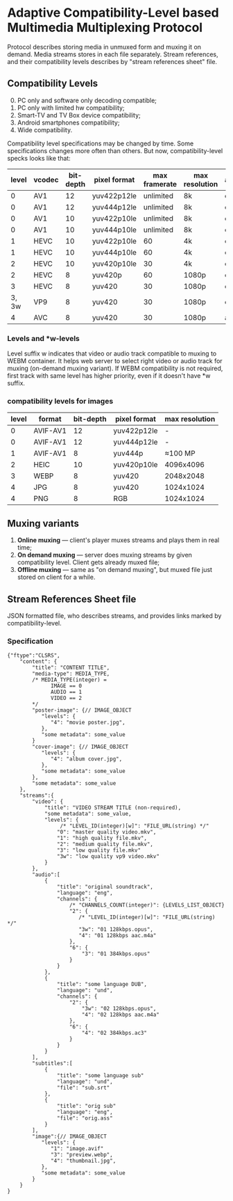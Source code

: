 # Adaptive Compatibility-Level based Multimedia Multiplexing Protocol

Protocol describes storing media in unmuxed form and muxing it
on demand. Media streams stores in each file separately.
Stream references, and their compatibility levels
describes by "stream references sheet" file.

## Compatibility Levels

0. PC only and software only decoding compatible;
1. PC only with limited hw compatibility;
2. Smart-TV and TV Box device compatibility;
3. Android smartphones compatibility;
4. Wide compatibility.

Compatibility level specifications may be changed by time.
Some specifications changes more often than others.
But now, compatibility-level specks looks like that:

| level | vcodec | bit-depth | pixel format | max framerate | max resolution | acodec |
| ----- | ------ | --------- | ------------ | ------------- | -------------- | ------ |
| 0     | AV1    | 12        | yuv422p12le  | unlimited     | 8k             | opus   |
| 0     | AV1    | 12        | yuv444p12le  | unlimited     | 8k             | opus   |
| 0     | AV1    | 10        | yuv422p10le  | unlimited     | 8k             | opus   |
| 0     | AV1    | 10        | yuv444p10le  | unlimited     | 8k             | opus   |
| 1     | HEVC   | 10        | yuv422p10le  | 60            | 4k             | opus   |
| 1     | HEVC   | 10        | yuv444p10le  | 60            | 4k             | opus   |
| 2     | HEVC   | 10        | yuv420p10le  | 30            | 4k             | opus   |
| 2     | HEVC   | 8         | yuv420p      | 60            | 1080p          | opus   |
| 3     | HEVC   | 8         | yuv420       | 30            | 1080p          | opus   |
| 3, 3w | VP9    | 8         | yuv420       | 30            | 1080p          | opus   |
| 4     | AVC    | 8         | yuv420       | 30            | 1080p          | aac    |

### Levels and *w-levels

Level suffix w indicates that video or audio track
compatible to muxing to WEBM container. It helps web server
to select right video or audio track for muxing
(on-demand muxing variant). If WEBM compatibility is not required,
first track with same level has higher priority,
even if it doesn't have *w suffix.

### compatibility levels for images

| level | format   | bit-depth | pixel format | max resolution |
| ----- | -------- | --------- | ------------ | -------------- |
| 0     | AVIF-AV1 | 12        | yuv422p12le  | -              |
| 0     | AVIF-AV1 | 12        | yuv444p12le  | -              |
| 1     | AVIF-AV1 | 8         | yuv444p      | ≈100 MP        |
| 2     | HEIC     | 10        | yuv420p10le  | 4096x4096      |
| 3     | WEBP     | 8         | yuv420       | 2048x2048      |
| 4     | JPG      | 8         | yuv420       | 1024x1024      |
| 4     | PNG      | 8         | RGB          | 1024x1024      |

## Muxing variants

1. **Online muxing** — client's player muxes streams
   and plays them in real time;
2. **On demand muxing** — server does muxing streams by given
   compatibility level. Client gets already muxed file;
3. **Offline muxing** — same as "on demand muxing",
   but muxed file just stored on client for a while.

## Stream References Sheet file

JSON formatted file, who describes streams,
and provides links marked by compatibility-level.

### Specification

    {"ftype":"CLSRS",
        "content": {
            "title": "CONTENT TITLE",
            "media-type": MEDIA_TYPE,
            /* MEDIA_TYPE(integer) = 
                  IMAGE == 0
                  AUDIO == 1
                  VIDEO == 2
            */
            "poster-image": {// IMAGE_OBJECT
               "levels": {
                  "4": "movie poster.jpg",
               },
               "some metadata": some_value
            }
            "cover-image": {// IMAGE_OBJECT
               "levels": {
                  "4": "album cover.jpg",
               },
               "some metadata": some_value
            },
            "some metadata": some_value
        },
        "streams":{
            "video": {
                "title": "VIDEO STREAM TITLE (non-required),
                "some metadata": some_value,
                "levels": {
                     /* "LEVEL_ID(integer)[w]": "FILE_URL(string) */"
                    "0": "master quality video.mkv",
                    "1": "high quality file.mkv",
                    "2": "medium quality file.mkv",
                    "3": "low quality file.mkv"
                    "3w": "low quality vp9 video.mkv"
                }
            },
            "audio":[
                {
                    "title": "original soundtrack",
                    "language": "eng",
                    "channels": {
                        /* "CHANNELS_COUNT(integer)": {LEVELS_LIST_OBJECT}
                        "2": {
                           /* "LEVEL_ID(integer)[w]": "FILE_URL(string) */"
                           "3w": "01 128kbps.opus",
                           "4": "01 128kbps aac.m4a"
                        },
                        "6": {
                            "3": "01 384kbps.opus"
                        }
                    }
                },
                {
                    "title": "some language DUB",
                    "language": "und",
                    "channels": {
                        "2": {
                            "3w": "02 128kbps.opus",
                            "4": "02 128kbps aac.m4a"
                        },
                        "6": {
                            "4": "02 384kbps.ac3"
                        }
                    }
                }
            ],
            "subtitles":[
                {
                    "title": "some language sub"
                    "language": "und",
                    "file": "sub.srt"
                },
                {
                    "title": "orig sub"
                    "language": "eng",
                    "file": "orig.ass"
                }
            ],
            "image":{// IMAGE_OBJECT
               "levels": {
                  "1": "image.avif"
                  "3": "preview.webp",
                  "4": "thumbnail.jpg",
               },
               "some metadata": some_value
            }
        }
    }
